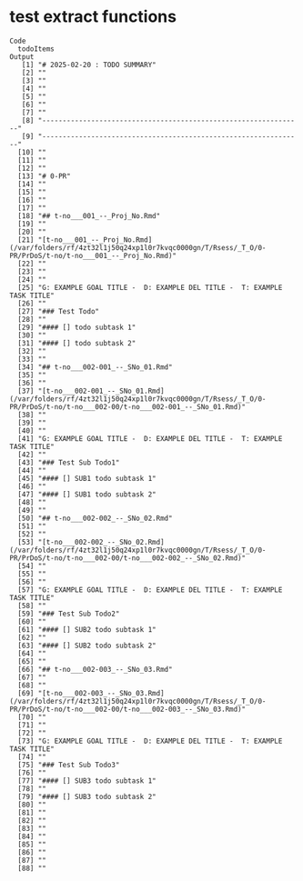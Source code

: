 # test extract functions

    Code
      todoItems
    Output
       [1] "# 2025-02-20 : TODO SUMMARY"                                                                                                                           
       [2] ""                                                                                                                                                      
       [3] ""                                                                                                                                                      
       [4] ""                                                                                                                                                      
       [5] ""                                                                                                                                                      
       [6] ""                                                                                                                                                      
       [7] ""                                                                                                                                                      
       [8] "----------------------------------------------------------------"                                                                                      
       [9] "----------------------------------------------------------------"                                                                                      
      [10] ""                                                                                                                                                      
      [11] ""                                                                                                                                                      
      [12] ""                                                                                                                                                      
      [13] "# 0-PR"                                                                                                                                                
      [14] ""                                                                                                                                                      
      [15] ""                                                                                                                                                      
      [16] ""                                                                                                                                                      
      [17] ""                                                                                                                                                      
      [18] "## t-no___001_--_Proj_No.Rmd"                                                                                                                          
      [19] ""                                                                                                                                                      
      [20] ""                                                                                                                                                      
      [21] "[t-no___001_--_Proj_No.Rmd](/var/folders/rf/4zt32l1j50q24xp1l0r7kvqc0000gn/T/Rsess/_T_O/0-PR/PrDoS/t-no/t-no___001_--_Proj_No.Rmd)"                    
      [22] ""                                                                                                                                                      
      [23] ""                                                                                                                                                      
      [24] ""                                                                                                                                                      
      [25] "G: EXAMPLE GOAL TITLE -  D: EXAMPLE DEL TITLE -  T: EXAMPLE TASK TITLE"                                                                                
      [26] ""                                                                                                                                                      
      [27] "### Test Todo"                                                                                                                                         
      [28] ""                                                                                                                                                      
      [29] "#### [] todo subtask 1"                                                                                                                                
      [30] ""                                                                                                                                                      
      [31] "#### [] todo subtask 2"                                                                                                                                
      [32] ""                                                                                                                                                      
      [33] ""                                                                                                                                                      
      [34] "## t-no___002-001_--_SNo_01.Rmd"                                                                                                                       
      [35] ""                                                                                                                                                      
      [36] ""                                                                                                                                                      
      [37] "[t-no___002-001_--_SNo_01.Rmd](/var/folders/rf/4zt32l1j50q24xp1l0r7kvqc0000gn/T/Rsess/_T_O/0-PR/PrDoS/t-no/t-no___002-00/t-no___002-001_--_SNo_01.Rmd)"
      [38] ""                                                                                                                                                      
      [39] ""                                                                                                                                                      
      [40] ""                                                                                                                                                      
      [41] "G: EXAMPLE GOAL TITLE -  D: EXAMPLE DEL TITLE -  T: EXAMPLE TASK TITLE"                                                                                
      [42] ""                                                                                                                                                      
      [43] "### Test Sub Todo1"                                                                                                                                    
      [44] ""                                                                                                                                                      
      [45] "#### [] SUB1 todo subtask 1"                                                                                                                           
      [46] ""                                                                                                                                                      
      [47] "#### [] SUB1 todo subtask 2"                                                                                                                           
      [48] ""                                                                                                                                                      
      [49] ""                                                                                                                                                      
      [50] "## t-no___002-002_--_SNo_02.Rmd"                                                                                                                       
      [51] ""                                                                                                                                                      
      [52] ""                                                                                                                                                      
      [53] "[t-no___002-002_--_SNo_02.Rmd](/var/folders/rf/4zt32l1j50q24xp1l0r7kvqc0000gn/T/Rsess/_T_O/0-PR/PrDoS/t-no/t-no___002-00/t-no___002-002_--_SNo_02.Rmd)"
      [54] ""                                                                                                                                                      
      [55] ""                                                                                                                                                      
      [56] ""                                                                                                                                                      
      [57] "G: EXAMPLE GOAL TITLE -  D: EXAMPLE DEL TITLE -  T: EXAMPLE TASK TITLE"                                                                                
      [58] ""                                                                                                                                                      
      [59] "### Test Sub Todo2"                                                                                                                                    
      [60] ""                                                                                                                                                      
      [61] "#### [] SUB2 todo subtask 1"                                                                                                                           
      [62] ""                                                                                                                                                      
      [63] "#### [] SUB2 todo subtask 2"                                                                                                                           
      [64] ""                                                                                                                                                      
      [65] ""                                                                                                                                                      
      [66] "## t-no___002-003_--_SNo_03.Rmd"                                                                                                                       
      [67] ""                                                                                                                                                      
      [68] ""                                                                                                                                                      
      [69] "[t-no___002-003_--_SNo_03.Rmd](/var/folders/rf/4zt32l1j50q24xp1l0r7kvqc0000gn/T/Rsess/_T_O/0-PR/PrDoS/t-no/t-no___002-00/t-no___002-003_--_SNo_03.Rmd)"
      [70] ""                                                                                                                                                      
      [71] ""                                                                                                                                                      
      [72] ""                                                                                                                                                      
      [73] "G: EXAMPLE GOAL TITLE -  D: EXAMPLE DEL TITLE -  T: EXAMPLE TASK TITLE"                                                                                
      [74] ""                                                                                                                                                      
      [75] "### Test Sub Todo3"                                                                                                                                    
      [76] ""                                                                                                                                                      
      [77] "#### [] SUB3 todo subtask 1"                                                                                                                           
      [78] ""                                                                                                                                                      
      [79] "#### [] SUB3 todo subtask 2"                                                                                                                           
      [80] ""                                                                                                                                                      
      [81] ""                                                                                                                                                      
      [82] ""                                                                                                                                                      
      [83] ""                                                                                                                                                      
      [84] ""                                                                                                                                                      
      [85] ""                                                                                                                                                      
      [86] ""                                                                                                                                                      
      [87] ""                                                                                                                                                      
      [88] ""                                                                                                                                                      

